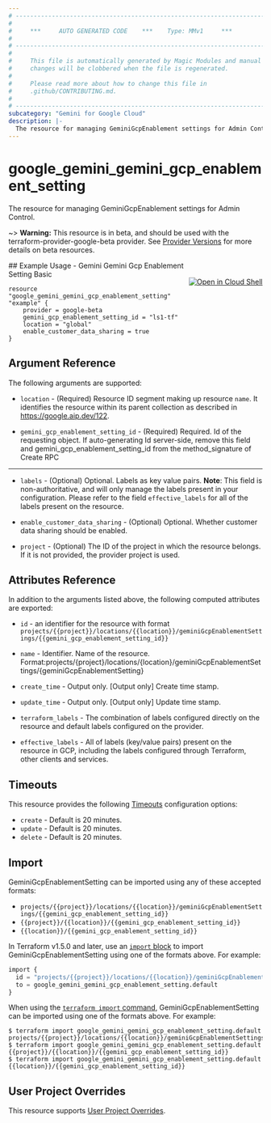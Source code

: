 ```yaml
---
# ----------------------------------------------------------------------------
#
#     ***     AUTO GENERATED CODE    ***    Type: MMv1     ***
#
# ----------------------------------------------------------------------------
#
#     This file is automatically generated by Magic Modules and manual
#     changes will be clobbered when the file is regenerated.
#
#     Please read more about how to change this file in
#     .github/CONTRIBUTING.md.
#
# ----------------------------------------------------------------------------
subcategory: "Gemini for Google Cloud"
description: |-
  The resource for managing GeminiGcpEnablement settings for Admin Control.
---
```


# google_gemini_gemini_gcp_enablement_setting

The resource for managing GeminiGcpEnablement settings for Admin Control.

~> **Warning:** This resource is in beta, and should be used with the terraform-provider-google-beta provider.
See [Provider Versions](https://terraform.io/docs/providers/google/guides/provider_versions.html) for more details on beta resources.


<div class = "oics-button" style="float: right; margin: 0 0 -15px">
  <a href="https://console.cloud.google.com/cloudshell/open?cloudshell_git_repo=https%3A%2F%2Fgithub.com%2Fterraform-google-modules%2Fdocs-examples.git&cloudshell_image=gcr.io%2Fcloudshell-images%2Fcloudshell%3Alatest&cloudshell_print=.%2Fmotd&cloudshell_tutorial=.%2Ftutorial.md&cloudshell_working_dir=gemini_gemini_gcp_enablement_setting_basic&open_in_editor=main.tf" target="_blank">
    <img alt="Open in Cloud Shell" src="//gstatic.com/cloudssh/images/open-btn.svg" style="max-height: 44px; margin: 32px auto; max-width: 100%;">
  </a>
</div>
## Example Usage - Gemini Gemini Gcp Enablement Setting Basic


```hcl
resource "google_gemini_gemini_gcp_enablement_setting" "example" {
    provider = google-beta
    gemini_gcp_enablement_setting_id = "ls1-tf"
    location = "global"
    enable_customer_data_sharing = true
}
```

## Argument Reference

The following arguments are supported:


* `location` -
  (Required)
  Resource ID segment making up resource `name`. It identifies the resource within its parent collection as described in https://google.aip.dev/122.

* `gemini_gcp_enablement_setting_id` -
  (Required)
  Required. Id of the requesting object.
  If auto-generating Id server-side, remove this field and
  gemini_gcp_enablement_setting_id from the method_signature of Create RPC


- - -


* `labels` -
  (Optional)
  Optional. Labels as key value pairs.
  **Note**: This field is non-authoritative, and will only manage the labels present in your configuration.
  Please refer to the field `effective_labels` for all of the labels present on the resource.

* `enable_customer_data_sharing` -
  (Optional)
  Optional. Whether customer data sharing should be enabled.

* `project` - (Optional) The ID of the project in which the resource belongs.
    If it is not provided, the provider project is used.


## Attributes Reference

In addition to the arguments listed above, the following computed attributes are exported:

* `id` - an identifier for the resource with format `projects/{{project}}/locations/{{location}}/geminiGcpEnablementSettings/{{gemini_gcp_enablement_setting_id}}`

* `name` -
  Identifier. Name of the resource.
  Format:projects/{project}/locations/{location}/geminiGcpEnablementSettings/{geminiGcpEnablementSetting}

* `create_time` -
  Output only. [Output only] Create time stamp.

* `update_time` -
  Output only. [Output only] Update time stamp.

* `terraform_labels` -
  The combination of labels configured directly on the resource
   and default labels configured on the provider.

* `effective_labels` -
  All of labels (key/value pairs) present on the resource in GCP, including the labels configured through Terraform, other clients and services.


## Timeouts

This resource provides the following
[Timeouts](https://developer.hashicorp.com/terraform/plugin/sdkv2/resources/retries-and-customizable-timeouts) configuration options:

- `create` - Default is 20 minutes.
- `update` - Default is 20 minutes.
- `delete` - Default is 20 minutes.

## Import


GeminiGcpEnablementSetting can be imported using any of these accepted formats:

* `projects/{{project}}/locations/{{location}}/geminiGcpEnablementSettings/{{gemini_gcp_enablement_setting_id}}`
* `{{project}}/{{location}}/{{gemini_gcp_enablement_setting_id}}`
* `{{location}}/{{gemini_gcp_enablement_setting_id}}`


In Terraform v1.5.0 and later, use an [`import` block](https://developer.hashicorp.com/terraform/language/import) to import GeminiGcpEnablementSetting using one of the formats above. For example:

```tf
import {
  id = "projects/{{project}}/locations/{{location}}/geminiGcpEnablementSettings/{{gemini_gcp_enablement_setting_id}}"
  to = google_gemini_gemini_gcp_enablement_setting.default
}
```

When using the [`terraform import` command](https://developer.hashicorp.com/terraform/cli/commands/import), GeminiGcpEnablementSetting can be imported using one of the formats above. For example:

```
$ terraform import google_gemini_gemini_gcp_enablement_setting.default projects/{{project}}/locations/{{location}}/geminiGcpEnablementSettings/{{gemini_gcp_enablement_setting_id}}
$ terraform import google_gemini_gemini_gcp_enablement_setting.default {{project}}/{{location}}/{{gemini_gcp_enablement_setting_id}}
$ terraform import google_gemini_gemini_gcp_enablement_setting.default {{location}}/{{gemini_gcp_enablement_setting_id}}
```

## User Project Overrides

This resource supports [User Project Overrides](https://registry.terraform.io/providers/hashicorp/google/latest/docs/guides/provider_reference#user_project_override).
